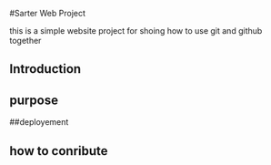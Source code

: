 #Sarter Web Project 

this is a simple website project for shoing  how to 
use git and github together

## Introduction

## purpose

##deployement

## how to conribute

